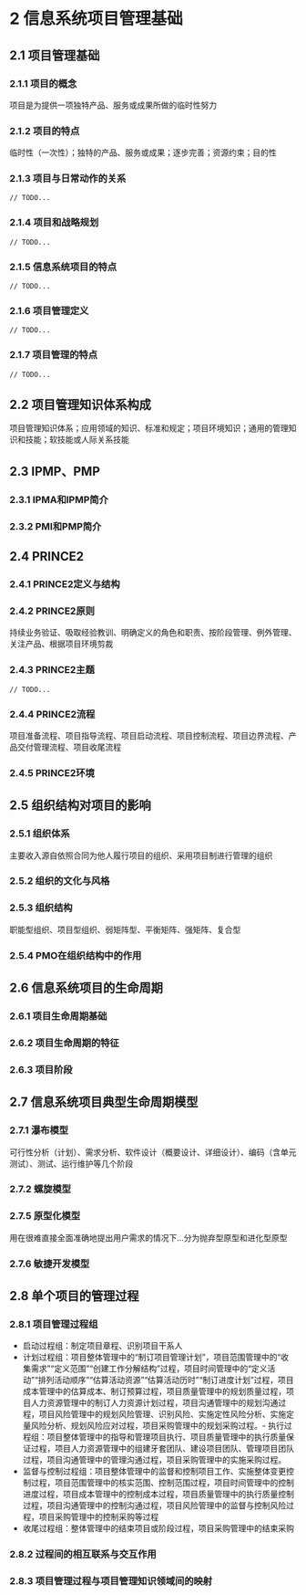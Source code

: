 # 2 信息系统项目管理基础
## 2.1 项目管理基础
### 2.1.1 项目的概念
项目是为提供一项独特产品、服务或成果所做的临时性努力

### 2.1.2 项目的特点
临时性（一次性）；独特的产品、服务或成果；逐步完善；资源约束；目的性

### 2.1.3 项目与日常动作的关系
    // TODO...

### 2.1.4 项目和战略规划
    // TODO...

### 2.1.5 信息系统项目的特点
    // TODO...

### 2.1.6 项目管理定义
    // TODO...

### 2.1.7 项目管理的特点
    // TODO...

## 2.2 项目管理知识体系构成
项目管理知识体系；应用领域的知识、标准和规定；项目环境知识；通用的管理知识和技能；软技能或人际关系技能

## 2.3 IPMP、PMP
### 2.3.1 IPMA和IPMP简介
### 2.3.2 PMI和PMP简介

## 2.4 PRINCE2
### 2.4.1 PRINCE2定义与结构
### 2.4.2 PRINCE2原则
持续业务验证、吸取经验教训、明确定义的角色和职责、按阶段管理、例外管理、关注产品、根据项目环境剪裁
### 2.4.3 PRINCE2主题
    // TODO...
### 2.4.4 PRINCE2流程
项目准备流程、项目指导流程、项目启动流程、项目控制流程、项目边界流程、产品交付管理流程、项目收尾流程
### 2.4.5 PRINCE2环境

## 2.5 组织结构对项目的影响
### 2.5.1 组织体系
主要收入源自依照合同为他人履行项目的组织、采用项目制进行管理的组织

### 2.5.2 组织的文化与风格

### 2.5.3 组织结构
职能型组织、项目型组织、弱矩阵型、平衡矩阵、强矩阵、复合型

### 2.5.4 PMO在组织结构中的作用

## 2.6 信息系统项目的生命周期
### 2.6.1 项目生命周期基础
### 2.6.2 项目生命周期的特征
### 2.6.3 项目阶段

## 2.7 信息系统项目典型生命周期模型
### 2.7.1 瀑布模型
可行性分析（计划）、需求分析、软件设计（概要设计、详细设计）、编码（含单元测试）、测试、运行维护等几个阶段

### 2.7.2 螺旋模型

### 2.7.5 原型化模型
用在很难直接全面准确地提出用户需求的情况下...分为抛弃型原型和进化型原型

### 2.7.6 敏捷开发模型


## 2.8 单个项目的管理过程
### 2.8.1 项目管理过程组
- 启动过程组：制定项目章程、识别项目干系人
- 计划过程组：项目整体管理中的“制订项目管理计划”，项目范围管理中的“收集需求”“定义范围”“创建工作分解结构”过程，项目时间管理中的“定义活动”“排列活动顺序”“估算活动资源”“估算活动历时”“制订进度计划”过程，项目成本管理中的估算成本、制订预算过程，项目质量管理中的规划质量过程，项目人力资源管理中的制订人力资源计划过程，项目沟通管理中的规划沟通过程，项目风险管理中的规划风险管理、识别风险、实施定性风险分析、实施定量风险分析、规划风险应对过程，项目采购管理中的规划采购过程。- 执行过程组：项目整体管理中的指导和管理项目执行、项目质量管理中的执行质量保证过程，项目人力资源管理中的组建牙套团队、建设项目团队、管理项目团队过程，项目沟通管理中的管理沟通过程，项目采购管理中的实施采购过程。
- 监督与控制过程组：项目整体管理中的监督和控制项目工作、实施整体变更控制过程，项目范围管理中的核实范围、控制范围过程，项目时间管理中的控制进度过程，项目成本管理中的控制成本过程，项目质量管理中的执行质量控制过程，项目沟通管理中的控制沟通过程，项目风险管理中的监督与控制风险过程，项目采购管理中的控制采购等过程
- 收尾过程组：整体管理中的结束项目或阶段过程，项目采购管理中的结束采购

### 2.8.2 过程间的相互联系与交互作用

### 2.8.3 项目管理过程与项目管理知识领域间的映射
